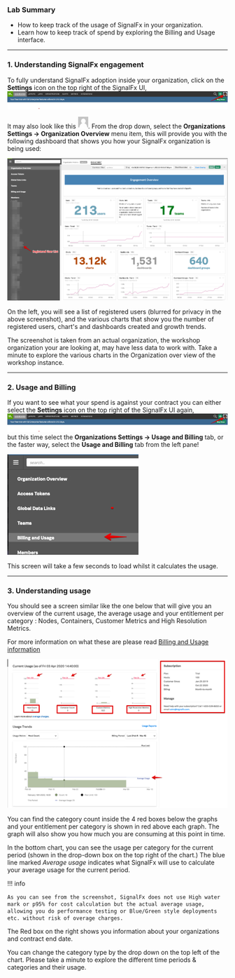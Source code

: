 ### Lab Summary

*  How to keep track of the usage of SignalFx in your organization.
*  Learn how to keep track of spend by exploring the Billing and Usage interface.

---

### 1. Understanding SignalFx engagement

To fully understand SignalFx adoption inside your organization, click on the **Settings** icon on the top right of the SignalFx UI,
![Settings Icon](../images/M1-l7-1.jpg)

It may also look like this ![gray user icon](../images/M1-l7-2.jpg).
From the drop down, select the **Organizations Settings → Organization Overview** menu item, this will provide 
you with the following dashboard that shows you how your SignalFx organization is being used:

![Organization overview](../images/M1-l7-3.jpg)

On the left, you will see a list of registered users (blurred for privacy in the above screenshot), and the various charts that show you the number of registered users, chart's and dashboards created and growth trends.

The screenshot is taken from an actual organization, the workshop organization  your are looking at,
may have less data to work with.
Take a minute to explore the various charts in the Organization over view of the workshop instance.

---

### 2. Usage and Billing
If you want to see what your spend is against your contract you can either select the  **Settings** icon on the top right of the SignalFx UI again,
![Settings Icon](../images/M1-l7-1.jpg)
but this time select the **Organizations Settings → Usage and Billing** tab, or the faster way, select the **Usage and Billing** tab from the left pane!

![Left pane](../images/M1-l7-4.jpg)

This screen will take a few seconds to load whilst it calculates the usage.

---

### 3. Understanding usage
You should see a screen similar like the one below  that will give you an overview of the current usage, 
the average usage  and your entitlement per category : Nodes, Containers, Customer Metrics and 
High Resolution Metrics.  

For more information on what these are please read [ Billing and Usage information](https://docs.signalfx.com/en/latest/admin-guide/usage.html#viewing-billing-and-usage-information)
 
![Billing and Usage](../images/M1-l7-6.jpg)

You can find the category count inside the 4 red boxes below the graphs and your entitlement 
per category is shown in red above each graph. 
The graph will also show you how much you are consuming at this point in time.

In the bottom chart, you can see the usage per category for the current period (shown in the 
drop-down box on the top right of the chart.) 
The blue line marked _Average usage_ indicates what SignalFx will use to calculate your average usage 
for the current period. 

!!! info

    As you can see from the screenshot, SignalFx does not use High water mark or p95% for cost calculation but the actual average usage, allowing you do performance testing or Blue/Green style deployments etc. without risk of overage charges.

The Red box on the right  shows you information about your organizations and contract end date.

You can change the category type by the drop down on the top left of the chart.
Please take a minute to explore the different time periods & categories and their usage.
